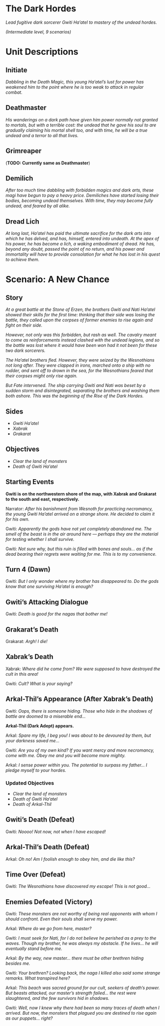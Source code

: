 # The Dark Hordes

*Lead fugitive dark sorcerer Gwiti Ha’atel to mastery of the undead hordes.*

*(Intermediate level, 9 scenarios)*

# Unit Descriptions

## Initiate

*Dabbling in the Death Magic, this young Ha’atel’s lust for power has weakened him to the point where he is too weak to attack in regular combat.*

## Deathmaster

*His wanderings on a dark path have given him power normally not granted to mortals, but with a terrible cost: the undead that he gave his soul to are gradually claiming his mortal shell too, and with time, he will be a true undead and a terror to all that lives.*

## Grimreaper

(**TODO: Currently same as Deathmaster**)

## Demilich

*After too much time dabbling with forbidden magics and dark arts, these magi have begun to pay a heavy price. Demiliches have started losing their bodies, becoming undead themselves. With time, they may become fully undead, and feared by all alike.*

## Dread Lich

*At long last, Ha’atel has paid the ultimate sacrifice for the dark arts into which he has delved, and has, himself, entered into undeath. At the apex of his power, he has become a lich, a waking embodiment of dread. He has, beyond any doubt, passed the point of no return, and his power and immortality will have to provide consolation for what he has lost in his quest to achieve them.*

# Scenario: A New Chance

## Story

*At a great battle at the Stone of Erzen, the brothers Gwiti and Nati Ha’atel showed their skills for the first time: thinking that their side was losing the battle, they called upon the corpses of former enemies to rise again and fight on their side.*

*However, not only was this forbidden, but rash as well. The cavalry meant to come as reinforcements instead clashed with the undead legions, and so the battle was lost where it would have been won had it not been for these two dark sorcerers.*

*The Ha’atel brothers fled. However, they were seized by the Wesnothians not long after. They were clapped in irons, marched onto a ship with no rudder, and sent off to drown in the sea, for the Wesnothians feared that their corpses might only rise again.*

*But Fate intervened. The ship carrying Gwiti and Nati was beset by a sudden storm and disintegrated, separating the brothers and washing them both ashore. This was the beginning of the Rise of the Dark Hordes.*

## Sides

- *Gwiti Ha’atel*
- *Xabrak*
- *Grakarat*

## Objectives

- *Clear the land of monsters*
- *Death of Gwiti Ha’atel*

## Starting Events

**Gwiti is on the northwestern shore of the map, with Xabrak and Grakarat to the south and east, respectively.**

Narrator: *After his banishment from Wesnoth for practicing necromancy, the young Gwiti Ha’atel arrived on a strange shore. He decided to claim it for his own.*

Gwiti: *Apparently the gods have not yet completely abandoned me. The smell of the beast is in the air around here — perhaps they are the material for testing whether I shall survive.*

Gwiti: *Not sure why, but this ruin is filled with bones and souls... as if the dead bearing their regrets were waiting for me. This is to my convenience.*

## Turn 4 (Dawn)

Gwiti: *But I only wonder where my brother has disappeared to. Do the gods know that one surviving Ha’atel is enough?*

## Gwiti’s Attacking Dialogue

Gwiti: *Death is good for the nagas that bother me!*

## Grakarat’s Death

Grakarat: *Argh! I die!*

## Xabrak’s Death

Xabrak: *Where did he come from? We were supposed to have destroyed the cult in this area!*

Gwiti: *Cult? What is your saying?*

## Arkal-Thil’s Appearance (After Xabrak’s Death)

Gwiti: *Oops, there is someone hiding. Those who hide in the shadows of battle are doomed to a miserable end...*

**Arkal-Thil (Dark Adept) appears.**

Arkal: *Spare my life, I beg you! I was about to be devoured by them, but your darkness saved me...*

Gwiti: *Are you of my own kind? If you want mercy and more necromancy, come with me. Obey me and you will become more mighty.*

Arkal: *I sense power within you. The potential to surpass my father... I pledge myself to your hordes.*

### Updated Objectives

- *Clear the land of monsters*
- *Death of Gwiti Ha’atel*
- *Death of Arkal-Thil*

## Gwiti’s Death (Defeat)

Gwiti: *Noooo! Not now, not when I have escaped!*

## Arkal-Thil’s Death (Defeat)

Arkal: *Oh no! Am I foolish enough to obey him, and die like this?*

## Time Over (Defeat)

Gwiti: *The Wesnothians have discovered my escape! This is not good...*

## Enemies Defeated (Victory)

Gwiti: *These monsters are not worthy of being real opponents with whom I should confront. Even their souls shall serve my power.*

Arkal: *Where do we go from here, master?*

Gwiti: *I must seek for Nati, for I do not believe he perished as a prey to the waves. Though my brother, he was always my obstacle. If he lives... he will eventually stand before me.*

Arkal: *By the way, new master... there must be other brethren hiding besides me.*

Gwiti: *Your brethren? Looking back, the naga I killed also said some strange remarks. What transpired here?*

Arkal: *This beach was sacred ground for our cult, seekers of death’s power. But beasts attacked, our master’s strength failed... the rest were slaughtered, and the few survivors hid in shadows.*

Gwiti: *Well, now I knew why there had been so many traces of death when I arrived. But now, the monsters that plagued you are destined to rise again as our puppets... right?*
